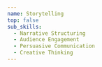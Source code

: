 ```yaml
---
name: Storytelling
top: false
sub_skills:
  - Narrative Structuring
  - Audience Engagement
  - Persuasive Communication
  - Creative Thinking
---
```


